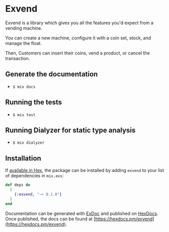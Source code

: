 # Exvend

Exvend is a library which gives you all the features you'd expect from a vending machine.

You can create a new machine, configure it with a coin set, stock, and manage the float.

Then, Customers can insert their coins, vend a product, or cancel the transaction.

## Generate the documentation

- `$ mix docs`

## Running the tests

- `$ mix test`

## Running Dialyzer for static type analysis

- `$ mix dialyzer`

## Installation

If [available in Hex](https://hex.pm/docs/publish), the package can be installed
by adding `exvend` to your list of dependencies in `mix.exs`:

```elixir
def deps do
  [
    {:exvend, "~> 0.1.0"}
  ]
end
```

Documentation can be generated with [ExDoc](https://github.com/elixir-lang/ex_doc)
and published on [HexDocs](https://hexdocs.pm). Once published, the docs can
be found at [https://hexdocs.pm/exvend](https://hexdocs.pm/exvend).

